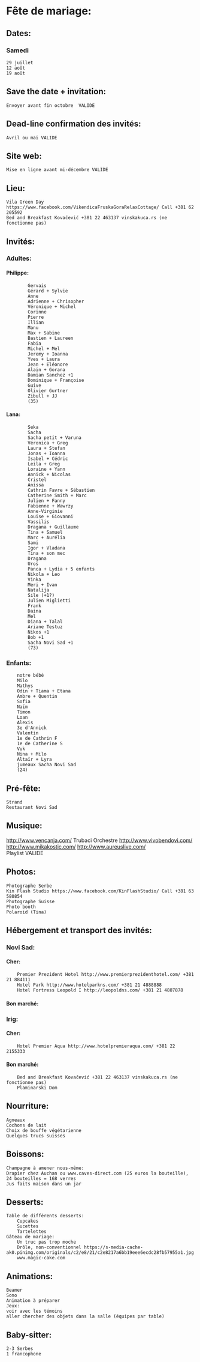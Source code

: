 # Fête de mariage:

## Dates:
### Samedi
	29 juillet
	12 août
	19 août
	
## Save the date + invitation:
	Envoyer avant fin octobre  VALIDE
	
## Dead-line confirmation des invités:
	Avril ou mai VALIDE
	
## Site web:
	Mise en ligne avant mi-décembre VALIDE
	

## Lieu:
	Vila Green Day https://www.facebook.com/VikendicaFruskaGoraRelaxCottage/ Call +381 62 205592
	Bed and Breakfast Kovačević +381 22 463137 vinskakuca.rs (ne fonctionne pas)


## Invités:
###	Adultes:
####		Philippe:
			Gervais
			Gérard + Sylvie
			Anne
			Adrienne + Chrisopher
			Véronique + Michel
			Corinne
			Pierre
			Illian
			Manu
			Max + Sabine
			Bastien + Laureen
			Fabia
			Michel + Mel
			Jeremy + Ioanna
			Yves + Laura
			Jean + Eléonore
			Alain + Gorana
			Damian Sanchez +1
			Dominique + Françoise
			Guive
			Olivier Gurtner
			Zibull + JJ
			(35)
			
####		Lana:
			Seka
			Sacha
			Sacha petit + Varuna
			Véronica + Greg
			Laura + Stefan
			Jonas + Ioanna
			Isabel + Cédric
			Leila + Greg
			Loraine + Yann
			Annick + Nicolas
			Cristel
			Anissa
			Cathrin Favre + Sébastien
			Catherine Smith + Marc
			Julien + Fanny
			Fabienne + Wawrzy
			Anne-Virginie
			Louise + Giovanni
			Vassilis
			Dragana + Guillaume
			Tina + Samuel
			Marc + Aurélia
			Sami
			Igor + Vladana
			Tina + son mec
			Dragana
			Uros
			Panca + Lydia + 5 enfants
			Nikola + Leo
			Vinka
			Meri + Ivan
			Natalija
			Sile (+1?)
			Julien Miglietti
			Frank
			Daina
			Mel
			Diana + Talal
			Ariane Testuz
			Nikos +1
			Bob +1
			Sacha Novi Sad +1
			(73)
			
			
	
###	Enfants:
		notre bébé
		Milo
		Mathys
		Odin + Tiama + Etana
		Ambre + Quentin
		Sofia
		Naïm
		Timon
		Loan
		Alexis
		3e d'Annick
		Valentin
		1e de Cathrin F
		1e de Catherine S
		Vuk
		Nina + Milo
		Altaïr + Lyra
		jumeaux Sacha Novi Sad
		(24)

## Pré-fête:
	Strand
	Restaurant Novi Sad

## Musique:
http://www.vencanja.com/
	Trubaci
	Orchestre
	http://www.vivobendovi.com/
	http://www.mikakostic.com/
	http://www.aureuslive.com/	
	Playlist
	VALIDE
	
## Photos:
	Photographe Serbe
	Kin Flash Studio https://www.facebook.com/KinFlashStudio/ Call +381 63 580854
	Photographe Suisse
	Photo booth
	Polaroid (Tina)


## Hébergement et transport des invités:

###	Novi Sad:
####		Cher:
		Premier Prezident Hotel http://www.premierprezidenthotel.com/ +381 21 884111
		Hotel Park http://www.hotelparkns.com/ +381 21 4888888
		Hotel Fortress Leopold I http://leopoldns.com/ +381 21 4887878
####		Bon marché:
			
			
###	Irig:
####		Cher:
		Hotel Premier Aqua http://www.hotelpremieraqua.com/ +381 22 2155333
####		Bon marché:
		Bed and Breakfast Kovačević +381 22 463137 vinskakuca.rs (ne fonctionne pas)
		Plaminarski Dom
			
			
## Nourriture:
	Agneaux
	Cochons de lait
	Choix de bouffe végétarienne
	Quelques trucs suisses
	
	
## Boissons:
	Champagne à amener nous-même:
	Drapier chez Auchan ou www.caves-direct.com (25 euros la bouteille), 24 bouteilles = 168 verres
	Jus faits maison dans un jar
	

## Desserts:
	Table de différents desserts:
		Cupcakes
		Sucettes
		Tartelettes
	Gâteau de mariage:
		Un truc pas trop moche
		Drôle, non-conventionnel https://s-media-cache-ak0.pinimg.com/originals/c2/e8/21/c2e8217a6bb19eee6ecdc28fb57955a1.jpg
		www.magic-cake.com

## Animations:
	Beamer
	Sono	
	Animation à préparer
	Jeux:
	voir avec les témoins
	aller chercher des objets dans la salle (équipes par table)

## Baby-sitter:
	2-3 Serbes
	1 francophone





